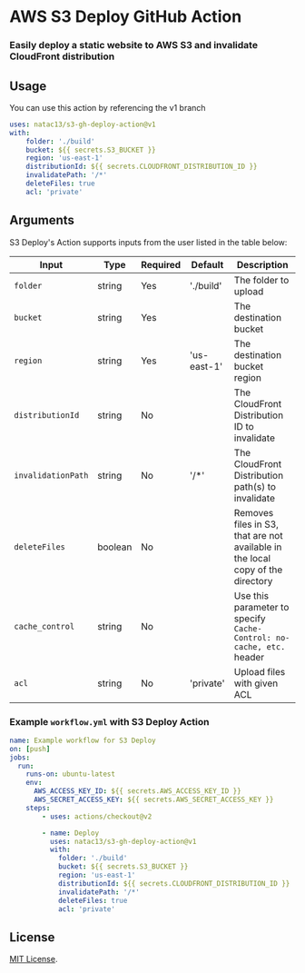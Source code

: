 # AWS S3 Deploy GitHub Action

### Easily deploy a static website to AWS S3 and invalidate CloudFront distribution

## Usage

You can use this action by referencing the v1 branch

```yaml
uses: natac13/s3-gh-deploy-action@v1
with:
    folder: './build'
    bucket: ${{ secrets.S3_BUCKET }}
    region: 'us-east-1'
    distributionId: ${{ secrets.CLOUDFRONT_DISTRIBUTION_ID }}
    invalidatePath: '/*'
    deleteFiles: true
    acl: 'private'
```

## Arguments

S3 Deploy's Action supports inputs from the user listed in the table below:

Input               | Type             | Required | Default      | Description
------------------  | ---------------- | -------- | ------------ | -----------
| `folder`          | string           | Yes      | './build'    | The folder to upload
| `bucket`          | string           | Yes      |              | The destination bucket
| `region`          | string           | Yes      | 'us-east-1'  | The destination bucket region
| `distributionId`  | string           | No       |              | The CloudFront Distribution ID to invalidate
| `invalidationPath`| string           | No       | '/*'         | The CloudFront Distribution path(s) to invalidate
| `deleteFiles`     | boolean          | No       |              | Removes files in S3, that are not available in the local copy of the directory
| `cache_control`   | string           | No       |              | Use this parameter to specify `Cache-Control: no-cache, etc.` header
| `acl`             | string           | No       | 'private'    | Upload files with given ACL


### Example `workflow.yml` with S3 Deploy Action

```yaml
name: Example workflow for S3 Deploy
on: [push]
jobs:
  run:
    runs-on: ubuntu-latest
    env:
      AWS_ACCESS_KEY_ID: ${{ secrets.AWS_ACCESS_KEY_ID }}
      AWS_SECRET_ACCESS_KEY: ${{ secrets.AWS_SECRET_ACCESS_KEY }}
    steps:
        - uses: actions/checkout@v2

        - name: Deploy
          uses: natac13/s3-gh-deploy-action@v1
          with:
            folder: './build'
            bucket: ${{ secrets.S3_BUCKET }}
            region: 'us-east-1'
            distributionId: ${{ secrets.CLOUDFRONT_DISTRIBUTION_ID }}
            invalidatePath: '/*'
            deleteFiles: true
            acl: 'private'
```

## License

[MIT License](LICENSE).
